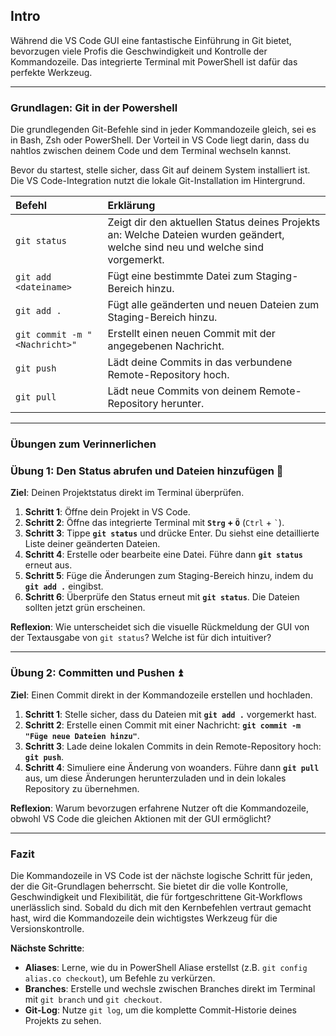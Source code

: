 ## Intro

Während die VS Code GUI eine fantastische Einführung in Git bietet, bevorzugen viele Profis die Geschwindigkeit und Kontrolle der Kommandozeile. Das integrierte Terminal mit PowerShell ist dafür das perfekte Werkzeug.

---

### Grundlagen: Git in der Powershell

Die grundlegenden Git-Befehle sind in jeder Kommandozeile gleich, sei es in Bash, Zsh oder PowerShell. Der Vorteil in VS Code liegt darin, dass du nahtlos zwischen deinem Code und dem Terminal wechseln kannst.

Bevor du startest, stelle sicher, dass Git auf deinem System installiert ist. Die VS Code-Integration nutzt die lokale Git-Installation im Hintergrund.

| Befehl | Erklärung |
| :--- | :--- |
| `git status` | Zeigt dir den aktuellen Status deines Projekts an: Welche Dateien wurden geändert, welche sind neu und welche sind vorgemerkt. |
| `git add <dateiname>` | Fügt eine bestimmte Datei zum Staging-Bereich hinzu. |
| `git add .` | Fügt alle geänderten und neuen Dateien zum Staging-Bereich hinzu. |
| `git commit -m "<Nachricht>"` | Erstellt einen neuen Commit mit der angegebenen Nachricht. |
| `git push` | Lädt deine Commits in das verbundene Remote-Repository hoch. |
| `git pull` | Lädt neue Commits von deinem Remote-Repository herunter. |

---

### Übungen zum Verinnerlichen

### Übung 1: Den Status abrufen und Dateien hinzufügen 🔎
**Ziel**: Deinen Projektstatus direkt im Terminal überprüfen.

1.  **Schritt 1**: Öffne dein Projekt in VS Code.
2.  **Schritt 2**: Öffne das integrierte Terminal mit **`Strg` + `Ö`** (`Ctrl` + `` ` ``).
3.  **Schritt 3**: Tippe **`git status`** und drücke Enter. Du siehst eine detaillierte Liste deiner geänderten Dateien.
4.  **Schritt 4**: Erstelle oder bearbeite eine Datei. Führe dann **`git status`** erneut aus.
5.  **Schritt 5**: Füge die Änderungen zum Staging-Bereich hinzu, indem du **`git add .`** eingibst.
6.  **Schritt 6**: Überprüfe den Status erneut mit **`git status`**. Die Dateien sollten jetzt grün erscheinen.

**Reflexion**: Wie unterscheidet sich die visuelle Rückmeldung der GUI von der Textausgabe von `git status`? Welche ist für dich intuitiver?

---

### Übung 2: Committen und Pushen ⏫
**Ziel**: Einen Commit direkt in der Kommandozeile erstellen und hochladen.

1.  **Schritt 1**: Stelle sicher, dass du Dateien mit **`git add .`** vorgemerkt hast.
2.  **Schritt 2**: Erstelle einen Commit mit einer Nachricht: **`git commit -m "Füge neue Dateien hinzu"`**.
3.  **Schritt 3**: Lade deine lokalen Commits in dein Remote-Repository hoch: **`git push`**.
4.  **Schritt 4**: Simuliere eine Änderung von woanders. Führe dann **`git pull`** aus, um diese Änderungen herunterzuladen und in dein lokales Repository zu übernehmen.

**Reflexion**: Warum bevorzugen erfahrene Nutzer oft die Kommandozeile, obwohl VS Code die gleichen Aktionen mit der GUI ermöglicht?

---

### Fazit
Die Kommandozeile in VS Code ist der nächste logische Schritt für jeden, der die Git-Grundlagen beherrscht. Sie bietet dir die volle Kontrolle, Geschwindigkeit und Flexibilität, die für fortgeschrittene Git-Workflows unerlässlich sind. Sobald du dich mit den Kernbefehlen vertraut gemacht hast, wird die Kommandozeile dein wichtigstes Werkzeug für die Versionskontrolle.

**Nächste Schritte**:
- **Aliases**: Lerne, wie du in PowerShell Aliase erstellst (z.B. `git config alias.co checkout`), um Befehle zu verkürzen.
- **Branches**: Erstelle und wechsle zwischen Branches direkt im Terminal mit `git branch` und `git checkout`.
- **Git-Log**: Nutze `git log`, um die komplette Commit-Historie deines Projekts zu sehen.
